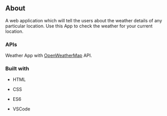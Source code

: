 ## About
A web application which will tell the users about the weather details of any particular location.
Use this App to check the weather for your current location.

### APIs
Weather App with [OpenWeatherMap](https://api.openweathermap.org/data/2.5/weather) API.   

### Built with
- HTML
* CSS
+ ES6
- VSCode

